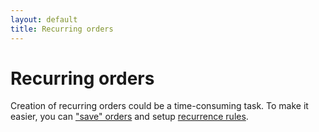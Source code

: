 ```yaml
---
layout: default
title: Recurring orders
---
```


# Recurring orders

Creation of recurring orders could be a time-consuming task. To make it easier, you can ["save" orders](../saved-orders) and setup [recurrence rules](../recurrence-rules).
